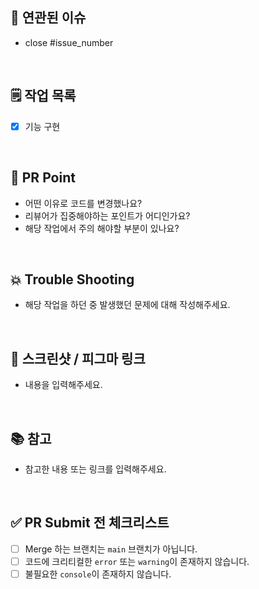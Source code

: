 ## 🔗 연관된 이슈

- close #issue_number

<br />

## 🗒 작업 목록

- [x] 기능 구현

<br />

## 🧐 PR Point

- 어떤 이유로 코드를 변경했나요?
- 리뷰어가 집중해야하는 포인트가 어디인가요?
- 해당 작업에서 주의 해야할 부분이 있나요?

<br />

## 💥 Trouble Shooting

- 해당 작업을 하던 중 발생했던 문제에 대해 작성해주세요.

<br />

## 📸 스크린샷 / 피그마 링크

- 내용을 입력해주세요.

<br />

## 📚 참고

- 참고한 내용 또는 링크를 입력해주세요.

<br />

## ✅ PR Submit 전 체크리스트

- [ ] Merge 하는 브랜치는 `main` 브랜치가 아닙니다.
- [ ] 코드에 크리티컬한 `error` 또는 `warning`이 존재하지 않습니다.
- [ ] 불필요한 `console`이 존재하지 않습니다.
